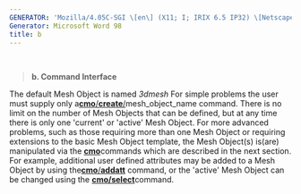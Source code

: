 ```yaml
---
GENERATOR: 'Mozilla/4.05C-SGI \[en\] (X11; I; IRIX 6.5 IP32) \[Netscape\]'
Generator: Microsoft Word 98
title: b
---
```


 

> **b. Command Interface**

The default Mesh Object is named *3dmesh* For simple problems the user
must supply only
a[**cmo**/**create**/](commands/cmo/cmo_create.md)mesh\_object\_name
command. There is no limit on the number of Mesh Objects that can be
defined, but at any time there is only one 'current' or 'active' Mesh
Object. For more advanced problems, such as those requiring more than
one Mesh Object or requiring extensions to the basic Mesh Object
template, the Mesh Object(s) is(are) manipulated via the
[**cmo**](commands/CMO2.md)commands which are described in the next
section. For example, additional user defined attributes may be added to
a Mesh Object by using
the[**cmo**/**addatt**](commands/cmo/cmo_addatt.md) command, or the
'active' Mesh Object can be changed using the
[**cmo/select**](commands/cmo/cmo_select.md)command.
